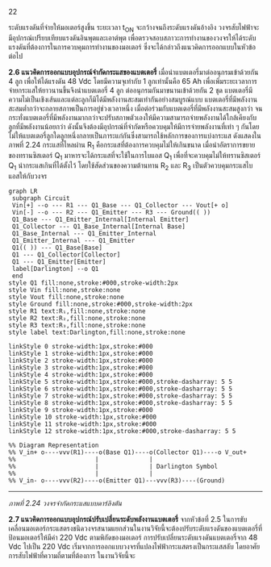 22

ระดับแรงดันที่จ่ายให้มอเตอร์สูงขึ้น ระยะเวลา t<sub>ON</sub> จะกว้างจนถึงระดับแรงดันอ้างอิง วงจรสับไฟฟ้าจะมีอุปกรณ์เปรียบเทียบแรงดันอินพุตและเอาต์พุต เพื่อตรวจสอบสภาวะการทำงานของวงจรให้ได้ระดับแรงดันที่ต้องการในการควบคุมการทำงานของมอเตอร์ ซึ่งจะได้กล่าวถึงแนวคิดการออกแบบในหัวข้อต่อไป

**2.6 แนวคิดการออกแบบอุปกรณ์จำกัดกระแสของแบตเตอรี่**
เมื่อนำแบตเตอรี่มาต่ออนุกรมเข้าด้วยกัน 4 ลูก เพื่อให้ได้แรงดัน 48 Vdc โดยมีความจุเท่ากับ 1 ลูกเท่านั้นคือ 65 Ah เพื่อเพิ่มระยะเวลาการจ่ายกระแสให้ยาวนานขึ้นจึงนำแบตเตอรี่ 4 ลูก ต่ออนุกรมกันมาขนานเข้าด้วยกัน 2 ชุด แบตเตอรี่มีความไม่เป็นเชิงเส้นและแต่ละลูกก็มิได้มีพลังงานสะสมเท่ากันอย่างสมบูรณ์แบบ แบตเตอรี่ที่มีพลังงานสะสมต่ำกว่าจะกลายสภาพเป็นการอยู่ช่วงเวลาหนึ่ง เมื่อต่อร่วมกับแบตเตอรี่ที่มีพลังงานสะสมสูงกว่า จนกระทั่งแบตเตอรี่ที่มีพลังงานมากกว่าจะปรับสภาพตัวเองให้มีความสามารถจ่ายพลังงานได้ใกล้เคียงกับลูกที่มีพลังงานน้อยกว่า ดังนั้นจึงต้องมีอุปกรณ์ที่จำกัดหรือควบคุมให้มีการจ่ายพลังงานที่เท่า ๆ กันโดยไม่ให้แบตเตอรี่ลูกใดลูกหนึ่งกลายเป็นภาระแก่กันซึ่งสามารถใช้หลักการของการแบ่งกระแส ดังแสดงในภาพที่ 2.24 กระแสที่ไหลผ่าน R<sub>1</sub> คือกระแสที่ต้องการควบคุมไม่ให้เกินขนาด เมื่อนำอัตราการขยายของทรานซิสเตอร์ Q<sub>1</sub> มาหารจะได้กระแสที่จะใช้ในการไบแอส Q<sub>1</sub> เพื่อที่จะควบคุมไม่ให้ทรานซิสเตอร์ Q<sub>1</sub> นำกระแสเกินที่ได้ตั้งไว้ โดยใช้สัดส่วนของความต้านทาน R<sub>2</sub> และ R<sub>3</sub> เป็นตัวควบคุมกระแสไบแอสให้กับวงจร

```mermaid
graph LR
 subgraph Circuit
 Vin[+] --o --- R1 --- Q1_Base --- Q1_Collector --- Vout[+ o]
 Vin[-] --o --- R2 --- Q1_Emitter --- R3 --- Ground(( ))
 Q1_Base --- Q1_Emitter_Internal[Internal Emitter]
 Q1_Collector --- Q1_Base_Internal[Internal Base]
 Q1_Base_Internal --- Q1_Emitter_Internal
 Q1_Emitter_Internal --- Q1_Emitter
 Q1(( )) --- Q1_Base[Base]
 Q1 --- Q1_Collector[Collector]
 Q1 --- Q1_Emitter[Emitter]
 label[Darlington] --o Q1
 end
style Q1 fill:none,stroke:#000,stroke-width:2px
style Vin fill:none,stroke:none
style Vout fill:none,stroke:none
style Ground fill:none,stroke:#000,stroke-width:2px
style R1 text:R₁,fill:none,stroke:none
style R2 text:R₂,fill:none,stroke:none
style R3 text:R₃,fill:none,stroke:none
style label text:Darlington,fill:none,stroke:none

linkStyle 0 stroke-width:1px,stroke:#000
linkStyle 1 stroke-width:1px,stroke:#000
linkStyle 2 stroke-width:1px,stroke:#000
linkStyle 3 stroke-width:1px,stroke:#000
linkStyle 4 stroke-width:1px,stroke:#000
linkStyle 5 stroke-width:1px,stroke:#000,stroke-dasharray: 5 5
linkStyle 6 stroke-width:1px,stroke:#000,stroke-dasharray: 5 5
linkStyle 7 stroke-width:1px,stroke:#000,stroke-dasharray: 5 5
linkStyle 8 stroke-width:1px,stroke:#000,stroke-dasharray: 5 5
linkStyle 9 stroke-width:1px,stroke:#000
linkStyle 10 stroke-width:1px,stroke:#000
linkStyle 11 stroke-width:1px,stroke:#000
linkStyle 12 stroke-width:1px,stroke:#000,stroke-dasharray: 5 5

%% Diagram Representation
%% V_in+ o----vvv(R1)----o(Base Q1)----o(Collector Q1)----o V_out+
%%                      |              |
%%                      |              | Darlington Symbol
%%                      |              |
%% V_in- o----vvv(R2)----o(Emitter Q1)---vvv(R3)----(Ground)
```

***

*ภาพที่ 2.24 วงจรจำกัดกระแสแบบดาร์ลิงตัน*

**2.7 แนวคิดการออกแบบอุปกรณ์ปรับเปลี่ยนระดับพลังงานแบตเตอรี่**
จากหัวข้อที่ 2.5 ในการขับเคลื่อนมอเตอร์กระแสตรงชนิดวงจรสนามแยกส่วนในงานวิจัยนี้จะต้องปรับระดับแรงดันของแบตเตอรี่ที่ป้อนมอเตอร์ให้มีค่า 220 Vdc ตามพิกัดของมอเตอร์ การปรับเปลี่ยนระดับแรงดันแบตเตอรี่จาก 48 Vdc ไปเป็น 220 Vdc เริ่มจากการออกแบบวงจรที่แปลงไฟฟ้ากระแสตรงเป็นกระแสสลับ โดยอาศัยการสับไฟฟ้าที่ความถี่ตามที่ต้องการ ในงานวิจัยนี้จะ
